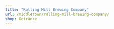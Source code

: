 ```yaml
---
title: "Rolling Mill Brewing Company"
url: /middletown/rolling-mill-brewing-company/
shop: Getränke
---
```

